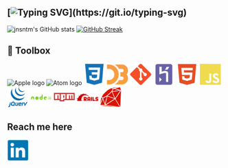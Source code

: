 ## [![Typing SVG](https://readme-typing-svg.herokuapp.com?color=%2349DC7F&size=35&lines=Hi+there+%F0%9F%91%8B%2C+I'm+Jonas!)](https://git.io/typing-svg)
![jnsntm's GitHub stats](https://github-readme-stats.vercel.app/api?username=jnsntm&theme=dark&show_icons=true&count_private=true&hide_border=true)
[![GitHub Streak](http://github-readme-streak-stats.herokuapp.com?user=jnsntm&theme=soft-green&hide_border=true&date_format=j%20M%5B%20Y%5D)](https://git.io/streak-stats)
<!--<a href="https://github.com/anuraghazra/github-readme-stats">
  <img align="center" src="https://github-readme-stats.vercel.app/api?username=jnsntm&theme=dark&show_icons=true&count_private=true" />
</a>
<a href="(https://github.com/anuraghazra/github-readme-stats)">
  <img align="center" src="https://github-readme-stats.vercel.app/api/top-langs/?username=jnsntm&theme=dark&count_private=truelangs_count=10" />
</a>-->
<!--
**jnsntm/jnsntm** is a ✨ _special_ ✨ repository because its `README.md` (this file) appears on your GitHub profile.

Here are some ideas to get you started:

- 🔭 I’m currently working on ...
- 🌱 I’m currently learning ...
- 👯 I’m looking to collaborate on ...
- 🤔 I’m looking for help with ...
- 💬 Ask me about ...
- 📫 How to reach me: ...
- 😄 Pronouns: ...
- ⚡ Fun fact: ...
-->


## 🧰 Toolbox

<img src="https://cdn.worldvectorlogo.com/logos/apple-1.svg" alt="Apple logo" width="50" height="50"/> <img src="https://cdn.worldvectorlogo.com/logos/atom-4.svg" alt="Atom logo" width="50" height="50"/> <img src="https://github.com/devicons/devicon/blob/master/icons/css3/css3-plain.svg" alt="CSS3 logo" width="50" height="50"/>
<img src="https://github.com/devicons/devicon/blob/master/icons/d3js/d3js-plain.svg" alt="D3js logo" width="50" height="50"/> <img src="https://github.com/devicons/devicon/blob/master/icons/git/git-plain.svg" alt="Git logo" width="50" height="50"/> <img src="https://github.com/devicons/devicon/blob/master/icons/heroku/heroku-plain.svg" alt="Heroku logo" width="50" height="50"/> <img src="https://github.com/devicons/devicon/blob/master/icons/html5/html5-plain.svg" alt="HTML5 logo" width="50" height="50"/> <img src="https://github.com/devicons/devicon/blob/master/icons/javascript/javascript-plain.svg" alt="JavaScript logo" width="50" height="50"/> <img src="https://github.com/devicons/devicon/blob/master/icons/jquery/jquery-plain-wordmark.svg" alt="jQuery logo" width="50" height="50"/> <img src="https://github.com/devicons/devicon/blob/master/icons/nodejs/nodejs-plain-wordmark.svg" alt="NodeJS logo" width="50" height="50"/> <img src="https://github.com/devicons/devicon/blob/master/icons/npm/npm-original-wordmark.svg" alt="npm logo" width="50" height="50"/>
<img src="https://github.com/devicons/devicon/blob/master/icons/rails/rails-plain-wordmark.svg" alt="Rails logo" width="50" height="50"/> <img src="https://github.com/devicons/devicon/blob/master/icons/ruby/ruby-plain.svg" alt="Ruby logo" width="50" height="50"/>

## Reach me here

<a href="https://www.linkedin.com/in/jonas-nörtemann-0b11a816b"><img src="https://github.com/devicons/devicon/blob/master/icons/linkedin/linkedin-original.svg" alt="Rails logo" width="50" height="50"/></a>
